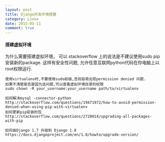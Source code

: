 ```yaml
---
layout: post
title: Django开发环境搭建
category: Linux
date: 2015-05-11
comment: true
---
```


#### 搭建虚拟环境
  为什么需要搭建虚拟环境， 可以
    stackoverflow 上的说法是不建议使用sudo pip 安装新的package. 这样有安全性问题, 允许任意互联网python代码在你电脑上以root权限运行.

    使用virtualenv时,不要使用sudo前缀,否则容易出现permission denied 问题.
    如果不清楚是否是因为这问题,可以查看虚拟环境目录的权限
    sudo chown -R your_username:your_username path/to/virtualenv

    如何解决mysql -connector-python 
    http://stackoverflow.com/questions/19471972/how-to-avoid-permission-denied-when-using-pip-with-virtualenv
    如何更新pip安装的包
    http://stackoverflow.com/questions/2720014/upgrading-all-packages-with-pip
    
    如何由Django 1.7 升级到 Django 1.8
    https://docs.djangoproject.com/en/1.8/howto/upgrade-version/





